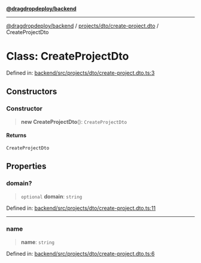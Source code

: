 [**@dragdropdeploy/backend**](../../../../README.md)

***

[@dragdropdeploy/backend](../../../../README.md) / [projects/dto/create-project.dto](../README.md) / CreateProjectDto

# Class: CreateProjectDto

Defined in: [backend/src/projects/dto/create-project.dto.ts:3](https://github.com/TomKonig/DragDropDeploy/blob/34bfcba72927c691f3e74d05ff86899c58e78bdc/backend/src/projects/dto/create-project.dto.ts#L3)

## Constructors

### Constructor

> **new CreateProjectDto**(): `CreateProjectDto`

#### Returns

`CreateProjectDto`

## Properties

### domain?

> `optional` **domain**: `string`

Defined in: [backend/src/projects/dto/create-project.dto.ts:11](https://github.com/TomKonig/DragDropDeploy/blob/34bfcba72927c691f3e74d05ff86899c58e78bdc/backend/src/projects/dto/create-project.dto.ts#L11)

***

### name

> **name**: `string`

Defined in: [backend/src/projects/dto/create-project.dto.ts:6](https://github.com/TomKonig/DragDropDeploy/blob/34bfcba72927c691f3e74d05ff86899c58e78bdc/backend/src/projects/dto/create-project.dto.ts#L6)
